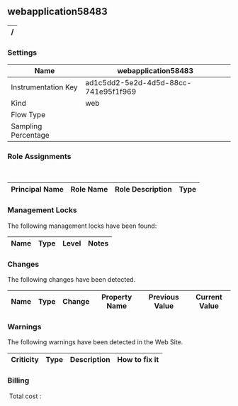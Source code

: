 
## webapplication58483 


| / |
| --- |


### Settings


| Name | webapplication58483  |
| --- | --- |
| Instrumentation Key | ad1c5dd2-5e2d-4d5d-88cc-741e95f1f969  |
| Kind | web  |
| Flow Type |   |
| Sampling Percentage |   |


### Role Assignments
 

| Principal Name | Role Name | Role Description | Type |
| --- | --- | --- | --- |

### Management Locks
The following management locks have been found: 

| Name | Type | Level | Notes |
| --- | --- | --- | --- |

### Changes
The following changes have been detected. 

| Name | Type | Change | Property Name | Previous Value | Current Value |
| --- | --- | --- | --- | --- | --- |

### Warnings
The following warnings have been detected in the Web Site. 

| Criticity | Type | Description | How to fix it |
| --- | --- | --- | --- |

### Billing
 Total cost : 
